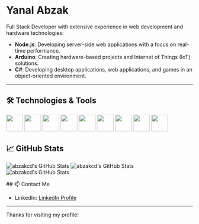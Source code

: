 # Yanal Abzak 

Full Stack Developer with extensive experience in web development and hardware technologies:
- **Node.js**: Developing server-side web applications with a focus on real-time performance.
- **Arduino**: Creating hardware-based projects and Internet of Things (IoT) solutions.
- **C#**: Developing desktop applications, web applications, and games in an object-oriented environment.

---

## 🛠️ Technologies & Tools
<p align="left">
<img src="https://cdn.jsdelivr.net/gh/devicons/devicon@latest/icons/nodejs/nodejs-original-wordmark.svg"  width="45" height="45"/>
<img src="https://cdn.jsdelivr.net/gh/devicons/devicon@latest/icons/javascript/javascript-original.svg"  width="45" height="45"/>
<img src="https://cdn.jsdelivr.net/gh/devicons/devicon@latest/icons/arduino/arduino-original-wordmark.svg" width="45" height="45"/>
<img src="https://cdn.jsdelivr.net/gh/devicons/devicon@latest/icons/mysql/mysql-original-wordmark.svg" width="45" height="45"/>
<img src="https://cdn.jsdelivr.net/gh/devicons/devicon@latest/icons/csharp/csharp-original.svg" width="45" height="45"/>
<img src="https://cdn.jsdelivr.net/gh/devicons/devicon@latest/icons/cplusplus/cplusplus-original.svg" width="45" height="45"/>
<img src="https://cdn.jsdelivr.net/gh/devicons/devicon@latest/icons/react/react-original.svg" width="45" height="45"/>
<img src="https://cdn.jsdelivr.net/gh/devicons/devicon@latest/icons/figma/figma-original.svg" width="45" height="45"/>
<img src="https://cdn.jsdelivr.net/gh/devicons/devicon@latest/icons/photoshop/photoshop-original.svg" width="45" height="45"/>


</p>


## 📈 GitHub Stats
<p align="left">
<img src="https://github-readme-stats.vercel.app/api?username=abzakcd&theme=vue-dark&show_icons=true&hide_border=true&count_private=true" alt="abzakcd's GitHub Stats" />
  <img src="https://github-readme-streak-stats.herokuapp.com/?user=abzakcd&theme=vue-dark&hide_border=true" alt="abzakcd's GitHub Stats" />
<img src="https://github-readme-stats.vercel.app/api/top-langs/?username=abzakcd&theme=vue-dark&show_icons=true&hide_border=true&layout=compact" alt="abzakcd's GitHub Stats" />
</p>
## 📫 Contact Me

- LinkedIn: [LinkedIn Profile]([https://www.linkedin.com/in/yourprofile](https://www.linkedin.com/in/yanalabzak/))

---


Thanks for visiting my profile!



